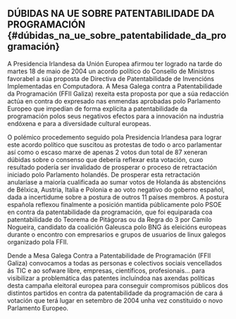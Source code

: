 ## DÚBIDAS NA UE SOBRE PATENTABILIDADE DA PROGRAMACIÓN {#dúbidas_na_ue_sobre_patentabilidade_da_programación}

A Presidencia Irlandesa da Unión Europea afirmou ter logrado na tarde do
martes 18 de maio de 2004 un acordo político do Consello de Ministros
favorabel a súa proposta de Directiva de Patentabilidade de Invencións
Implementadas en Computadora. A Mesa Galega contra a Patentabilidade da
Programación (FFII Galiza) rexeita esta proposta por que a súa redacción
actúa en contra do expresado nas enmendas aprobadas polo Parlamento
Europeo que impedían de forma explícita a patentabilidade da
programación polos seus negativos efectos para a innovación na industria
endóxena e para a diversidade cultural europeas.

O polémico procedemento seguido pola Presidencia Irlandesa para lograr
este acordo político que suscitou as protestas de todo o arco
parlamentar así como o escaso marxe de apenas 2 votos dun total de 87
xeneran dúbidas sobre o consenso que debería reflexar esta votación,
cuxo resultado podería ser invalidado de prosperar o proceso de
retractación iniciado polo Parlamento holandés. De prosperar esta
retractación anularíase a maioría cualificada ao sumar votos de Holanda
ás abstencións de Bélxica, Austria, Italia e Polonia e ao voto negativo
do goberno español, dada a incertidume sobre a postura de outros 11
países membros. A postura española reflexou finalmente a posición
mantida públicamente polo PSOE en contra da patentabilidade da
programación, que foi equiparada coa patentabilidade do Teorema de
Pitágoras ou da Regra do 3 por Camilo Nogueira, candidato da coalición
Galeusca polo BNG ás eleicións europeas durante o encontro con
empresarios e grupos de usuarios de linux galegos organizado pola FFII.

Dende a Mesa Galega Contra a Patentabilidade de Programación (FFII
Galiza) convocamos a todas as personas e colectivos sociais vencellados
ás TIC e ao sofware libre, empresas, científicos, profesionais\... para
visibilizar a problemática das patentes incluíndoa nas axendas políticas
desta campaña eleitoral europea para conseguir compromisos públicos dos
distintos partidos en contra da patentabilidade da programación de cara
á votación que terá lugar en setembro de 2004 unha vez constituido o
novo Parlamento Europeo.
